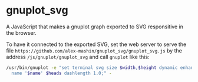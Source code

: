 # gnuplot_svg
A JavaScript that makes a gnuplot graph exported to SVG responsitive in the browser.

To have it connected to the exported SVG, set the web server to serve the file `https://github.com/alex-mashin/gnuplot_svg/gnuplot_svg.js`
by the address `/js/gnuplot/gnuplot_svg` and call `gnuplot` like this:
```sh
/usr/bin/gnuplot -e "set terminal svg size $width,$height dynamic enhanced font 'arial,$size' mousing jsdir '/js/gnuplot' \
  name '$name' $heads dashlength 1.0;" -
```
